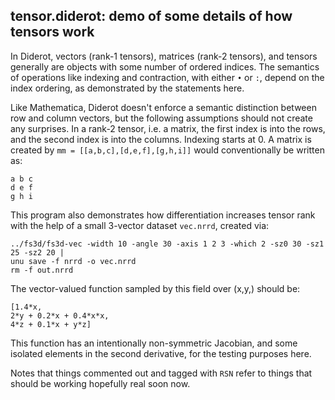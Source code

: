 ## tensor.diderot: demo of some details of how tensors work

In Diderot, vectors (rank-1 tensors), matrices (rank-2 tensors), and
tensors generally are objects with some number of ordered indices.
The semantics of operations like indexing and contraction, with either
`•` or `:`, depend on the index ordering, as demonstrated by the
statements here.

Like Mathematica, Diderot doesn't enforce a semantic distinction
between row and column vectors, but the following assumptions should
not create any surprises. In a rank-2 tensor, i.e. a matrix, the first
index is into the rows, and the second index is into the columns.
Indexing starts at 0. A matrix is created by
`mm = [[a,b,c],[d,e,f],[g,h,i]]` would conventionally be written as:

	a b c
	d e f
	g h i

This program also demonstrates how differentiation increases tensor rank
with the help of a small 3-vector dataset `vec.nrrd`, created via:

	../fs3d/fs3d-vec -width 10 -angle 30 -axis 1 2 3 -which 2 -sz0 30 -sz1 25 -sz2 20 |
	unu save -f nrrd -o vec.nrrd
	rm -f out.nrrd

The vector-valued function sampled by this field over (x,y,) should be:

	[1.4*x,
	2*y + 0.2*x + 0.4*x*x,
	4*z + 0.1*x + y*z]

This function has an intentionally non-symmetric Jacobian, and some isolated
elements in the second derivative, for the testing purposes here.

Notes that things commented out and tagged with `RSN` refer to things
that should be working hopefully real soon now.
